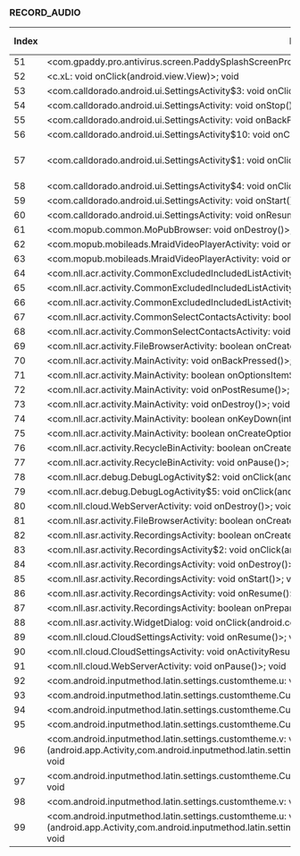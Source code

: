 ### RECORD_AUDIO
| Index | Entry Point & APIs | Screen shot | Resource id | Label |
| ------------- | ------------- | ------------- |-------------|-------------|
| 51 | <com.gpaddy.pro.antivirus.screen.PaddySplashScreenProActivity: void onCreate(android.os.Bundle)>; void <init> | ![](D:\COSMOS\output\py\Play_win8\Productivity\com.gpaddy.free.antivirus\com.gpaddy.pro.antivirus.screen.PaddySplashScreenProActivity.png) |  | |
| 52 | <c.xL: void onClick(android.view.View)>; void <init> | ![](D:\COSMOS\output\py\Play_win8\Productivity\com.launcher.tattoocamera\com.calldorado.android.ui.SettingsActivity.png) |  | |
| 53 | <com.calldorado.android.ui.SettingsActivity$3: void onClick(android.view.View)>; void <init> | ![](D:\COSMOS\output\py\Play_win8\Productivity\hr.titaniumrecorder.android.free\com.calldorado.android.ui.SettingsActivity.png) |  | |
| 54 | <com.calldorado.android.ui.SettingsActivity: void onStop()>; void <init> | ![](D:\COSMOS\output\py\Play_win8\Productivity\hr.titaniumrecorder.android.free\com.calldorado.android.ui.SettingsActivity.png) |  | |
| 55 | <com.calldorado.android.ui.SettingsActivity: void onBackPressed()>; void <init> | ![](D:\COSMOS\output\py\Play_win8\Productivity\hr.titaniumrecorder.android.free\com.calldorado.android.ui.SettingsActivity.png) |  | |
| 56 | <com.calldorado.android.ui.SettingsActivity$10: void onClick(android.view.View)>; void <init> | ![](D:\COSMOS\output\py\Play_win8\Productivity\hr.titaniumrecorder.android.free\com.calldorado.android.ui.SettingsActivity.png) |  | |
| 57 | <com.calldorado.android.ui.SettingsActivity$1: void onClick(android.view.View)>; void <init> | ![](D:\COSMOS\output\py\Play_win8\Productivity\hr.titaniumrecorder.android.free\com.calldorado.android.ui.SettingsActivity.png) | {'8000': <sensitive_component.SensitiveComponent.SensitiveView object at 0x000001AB4A18D978>} | |
| 58 | <com.calldorado.android.ui.SettingsActivity$4: void onClick(android.view.View)>; void <init> | ![](D:\COSMOS\output\py\Play_win8\Productivity\com.launcher.tattoocamera\com.calldorado.android.ui.SettingsActivity.png) |  | |
| 59 | <com.calldorado.android.ui.SettingsActivity: void onStart()>; void <init> | ![](D:\COSMOS\output\py\Play_win8\Productivity\hr.titaniumrecorder.android.free\com.calldorado.android.ui.SettingsActivity.png) |  | |
| 60 | <com.calldorado.android.ui.SettingsActivity: void onResume()>; void <init> | ![](D:\COSMOS\output\py\Play_win8\Productivity\hr.titaniumrecorder.android.free\com.calldorado.android.ui.SettingsActivity.png) |  | |
| 61 | <com.mopub.common.MoPubBrowser: void onDestroy()>; void <init> | ![](D:\COSMOS\output\py\Play_win8\Productivity\hr.titaniumrecorder.android.free\com.mopub.common.MoPubBrowser.png) |  | |
| 62 | <com.mopub.mobileads.MraidVideoPlayerActivity: void onDestroy()>; void <init> | ![](D:\COSMOS\output\py\Play_win8\Productivity\com.launcher.tattoocamera\com.mopub.mobileads.MraidVideoPlayerActivity.png) |  | |
| 63 | <com.mopub.mobileads.MraidVideoPlayerActivity: void onCreate(android.os.Bundle)>; void <init> | ![](D:\COSMOS\output\py\Play_win8\Productivity\com.launcher.tattoocamera\com.mopub.mobileads.MraidVideoPlayerActivity.png) |  | |
| 64 | <com.nll.acr.activity.CommonExcludedIncludedListActivity: void onCreate(android.os.Bundle)>; void <init> | ![](D:\COSMOS\output\py\Play_win8\Productivity\com.nll.acr\com.nll.acr.activity.CommonExcludedIncludedListActivity.png) |  | |
| 65 | <com.nll.acr.activity.CommonExcludedIncludedListActivity: boolean onCreateOptionsMenu(android.view.Menu)>; void <init> | ![](D:\COSMOS\output\py\Play_win8\Productivity\com.nll.acr\com.nll.acr.activity.CommonExcludedIncludedListActivity.png) |  | |
| 66 | <com.nll.acr.activity.CommonExcludedIncludedListActivity: boolean onOptionsItemSelected(android.view.MenuItem)>; void <init> | ![](D:\COSMOS\output\py\Play_win8\Productivity\com.nll.acr\com.nll.acr.activity.CommonExcludedIncludedListActivity.png) |  | |
| 67 | <com.nll.acr.activity.CommonSelectContactsActivity: boolean onCreateOptionsMenu(android.view.Menu)>; void <init> | ![](D:\COSMOS\output\py\Play_win8\Productivity\com.nll.acr\com.nll.acr.activity.CommonSelectContactsActivity.png) |  | |
| 68 | <com.nll.acr.activity.CommonSelectContactsActivity: void onCreate(android.os.Bundle)>; void <init> | ![](D:\COSMOS\output\py\Play_win8\Productivity\com.nll.acr\com.nll.acr.activity.CommonSelectContactsActivity.png) |  | |
| 69 | <com.nll.acr.activity.FileBrowserActivity: boolean onCreateOptionsMenu(android.view.Menu)>; void <init> | ![](D:\COSMOS\output\py\Play_win8\Productivity\com.nll.acr\com.nll.acr.activity.FileBrowserActivity.png) |  | |
| 70 | <com.nll.acr.activity.MainActivity: void onBackPressed()>; void <init> | ![](D:\COSMOS\output\py\Play_win8\Productivity\com.nll.acr\com.nll.acr.activity.MainActivity.png) |  | |
| 71 | <com.nll.acr.activity.MainActivity: boolean onOptionsItemSelected(android.view.MenuItem)>; void <init> | ![](D:\COSMOS\output\py\Play_win8\Productivity\com.nll.acr\com.nll.acr.activity.MainActivity.png) |  | |
| 72 | <com.nll.acr.activity.MainActivity: void onPostResume()>; void <init> | ![](D:\COSMOS\output\py\Play_win8\Productivity\com.nll.acr\com.nll.acr.activity.MainActivity.png) |  | |
| 73 | <com.nll.acr.activity.MainActivity: void onDestroy()>; void <init> | ![](D:\COSMOS\output\py\Play_win8\Productivity\com.nll.acr\com.nll.acr.activity.MainActivity.png) |  | |
| 74 | <com.nll.acr.activity.MainActivity: boolean onKeyDown(int,android.view.KeyEvent)>; void <init> | ![](D:\COSMOS\output\py\Play_win8\Productivity\com.nll.acr\com.nll.acr.activity.MainActivity.png) |  | |
| 75 | <com.nll.acr.activity.MainActivity: boolean onCreateOptionsMenu(android.view.Menu)>; void <init> | ![](D:\COSMOS\output\py\Play_win8\Productivity\com.nll.acr\com.nll.acr.activity.MainActivity.png) |  | |
| 76 | <com.nll.acr.activity.RecycleBinActivity: boolean onCreateOptionsMenu(android.view.Menu)>; void <init> | ![](D:\COSMOS\output\py\Play_win8\Productivity\com.nll.acr\com.nll.acr.activity.RecycleBinActivity.png) |  | |
| 77 | <com.nll.acr.activity.RecycleBinActivity: void onPause()>; void <init> | ![](D:\COSMOS\output\py\Play_win8\Productivity\com.nll.acr\com.nll.acr.activity.RecycleBinActivity.png) |  | |
| 78 | <com.nll.acr.debug.DebugLogActivity$2: void onClick(android.view.View)>; void <init> | ![](D:\COSMOS\output\py\Play_win8\Productivity\com.nll.acr\com.nll.acr.debug.DebugLogActivity.png) |  | |
| 79 | <com.nll.acr.debug.DebugLogActivity$5: void onClick(android.view.View)>; void <init> | ![](D:\COSMOS\output\py\Play_win8\Productivity\com.nll.acr\com.nll.acr.debug.DebugLogActivity.png) |  | |
| 80 | <com.nll.cloud.WebServerActivity: void onDestroy()>; void <init> | ![](D:\COSMOS\output\py\Play_win8\Productivity\com.nll.asr\com.nll.cloud.WebServerActivity.png) |  | |
| 81 | <com.nll.asr.activity.FileBrowserActivity: boolean onCreateOptionsMenu(android.view.Menu)>; void <init> | ![](D:\COSMOS\output\py\Play_win8\Productivity\com.nll.asr\com.nll.asr.activity.FileBrowserActivity.png) |  | |
| 82 | <com.nll.asr.activity.RecordingsActivity: boolean onCreateOptionsMenu(android.view.Menu)>; void <init> | ![](D:\COSMOS\output\py\Play_win8\Productivity\com.nll.asr\com.nll.asr.activity.RecordingsActivity.png) |  | |
| 83 | <com.nll.asr.activity.RecordingsActivity$2: void onClick(android.view.View)>; void <init> | ![](D:\COSMOS\output\py\Play_win8\Productivity\com.nll.asr\com.nll.asr.activity.RecordingsActivity.png) |  | |
| 84 | <com.nll.asr.activity.RecordingsActivity: void onDestroy()>; void <init> | ![](D:\COSMOS\output\py\Play_win8\Productivity\com.nll.asr\com.nll.asr.activity.RecordingsActivity.png) |  | |
| 85 | <com.nll.asr.activity.RecordingsActivity: void onStart()>; void <init> | ![](D:\COSMOS\output\py\Play_win8\Productivity\com.nll.asr\com.nll.asr.activity.RecordingsActivity.png) |  | |
| 86 | <com.nll.asr.activity.RecordingsActivity: void onResume()>; void <init> | ![](D:\COSMOS\output\py\Play_win8\Productivity\com.nll.asr\com.nll.asr.activity.RecordingsActivity.png) |  | |
| 87 | <com.nll.asr.activity.RecordingsActivity: boolean onPrepareOptionsMenu(android.view.Menu)>; void <init> | ![](D:\COSMOS\output\py\Play_win8\Productivity\com.nll.asr\com.nll.asr.activity.RecordingsActivity.png) |  | |
| 88 | <com.nll.asr.activity.WidgetDialog: void onClick(android.content.DialogInterface,int)>; void <init> | ![](D:\COSMOS\output\py\Play_win8\Productivity\com.nll.asr\com.nll.asr.activity.WidgetDialog.png) |  | |
| 89 | <com.nll.cloud.CloudSettingsActivity: void onResume()>; void <init> | ![](D:\COSMOS\output\py\Play_win8\Productivity\com.nll.asr\com.nll.cloud.CloudSettingsActivity.png) |  | |
| 90 | <com.nll.cloud.CloudSettingsActivity: void onActivityResult(int,int,android.content.Intent)>; void <init> | ![](D:\COSMOS\output\py\Play_win8\Productivity\com.nll.asr\com.nll.cloud.CloudSettingsActivity.png) |  | |
| 91 | <com.nll.cloud.WebServerActivity: void onPause()>; void <init> | ![](D:\COSMOS\output\py\Play_win8\Productivity\com.nll.asr\com.nll.cloud.WebServerActivity.png) |  | |
| 92 | <com.android.inputmethod.latin.settings.customtheme.u: void onClick(android.view.View)>; void <init> | ![](D:\COSMOS\output\py\Play_win8\Productivity\com.qisiemoji.inputmethod\com.android.inputmethod.latin.settings.customtheme.CustomThemeActivity2.png) |  | |
| 93 | <com.android.inputmethod.latin.settings.customtheme.CustomThemeActivity2: void onStart()>; void <init> | ![](D:\COSMOS\output\py\Play_win8\Productivity\com.qisiemoji.inputmethod\com.android.inputmethod.latin.settings.customtheme.CustomThemeActivity2.png) |  | |
| 94 | <com.android.inputmethod.latin.settings.customtheme.CustomThemeActivity2: void onResume()>; void <init> | ![](D:\COSMOS\output\py\Play_win8\Productivity\com.qisiemoji.inputmethod\com.android.inputmethod.latin.settings.customtheme.CustomThemeActivity2.png) |  | |
| 95 | <com.android.inputmethod.latin.settings.customtheme.CustomThemeActivity2: void onCreate(android.os.Bundle)>; void <init> | ![](D:\COSMOS\output\py\Play_win8\Productivity\com.qisiemoji.inputmethod\com.android.inputmethod.latin.settings.customtheme.CustomThemeActivity2.png) |  | |
| 96 | <com.android.inputmethod.latin.settings.customtheme.v: void <init>(android.app.Activity,com.android.inputmethod.latin.settings.customtheme.j,com.android.inputmethod.latin.settings.customtheme.h)>; void <init> | ![](D:\COSMOS\output\py\Play_win8\Productivity\com.qisiemoji.inputmethod\com.android.inputmethod.latin.settings.customtheme.CustomThemeActivity2.png) |  | |
| 97 | <com.android.inputmethod.latin.settings.customtheme.CustomThemeActivity2: void onActivityResult(int,int,android.content.Intent)>; void <init> | ![](D:\COSMOS\output\py\Play_win8\Productivity\com.qisiemoji.inputmethod\com.android.inputmethod.latin.settings.customtheme.CustomThemeActivity2.png) |  | |
| 98 | <com.android.inputmethod.latin.settings.customtheme.v: void onClick(android.view.View)>; void <init> | ![](D:\COSMOS\output\py\Play_win8\Productivity\com.qisiemoji.inputmethod\com.android.inputmethod.latin.settings.customtheme.CustomThemeActivity2.png) |  | |
| 99 | <com.android.inputmethod.latin.settings.customtheme.u: void <init>(android.app.Activity,com.android.inputmethod.latin.settings.customtheme.j,com.android.inputmethod.latin.settings.customtheme.h)>; void <init> | ![](D:\COSMOS\output\py\Play_win8\Productivity\com.qisiemoji.inputmethod\com.android.inputmethod.latin.settings.customtheme.CustomThemeActivity2.png) |  | |
